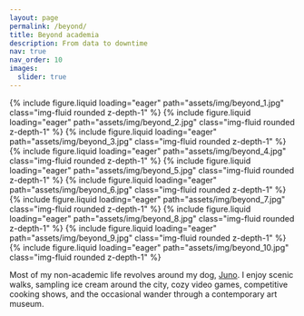 ```yaml
---
layout: page
permalink: /beyond/
title: Beyond academia
description: From data to downtime
nav: true
nav_order: 10
images:
  slider: true
---
```


  <style>
    .swiper-slide img {
      display: block;
      width: 100%;
      height: 100%;
      object-fit: cover;
    }
  </style>

<swiper-container keyboard="true" navigation="true" pagination="true" pagination-clickable="true" pagination-dynamic-bullets="true" rewind="true" width="3000px" height="4000px" display="block" margin="auto">
  <swiper-slide>{% include figure.liquid loading="eager" path="assets/img/beyond_1.jpg" class="img-fluid rounded z-depth-1" %}</swiper-slide>
  <swiper-slide>{% include figure.liquid loading="eager" path="assets/img/beyond_2.jpg" class="img-fluid rounded z-depth-1" %}</swiper-slide>
  <swiper-slide>{% include figure.liquid loading="eager" path="assets/img/beyond_3.jpg" class="img-fluid rounded z-depth-1" %}</swiper-slide>
  <swiper-slide>{% include figure.liquid loading="eager" path="assets/img/beyond_4.jpg" class="img-fluid rounded z-depth-1" %}</swiper-slide>
  <swiper-slide>{% include figure.liquid loading="eager" path="assets/img/beyond_5.jpg" class="img-fluid rounded z-depth-1" %}</swiper-slide>
  <swiper-slide>{% include figure.liquid loading="eager" path="assets/img/beyond_6.jpg" class="img-fluid rounded z-depth-1" %}</swiper-slide>
  <swiper-slide>{% include figure.liquid loading="eager" path="assets/img/beyond_7.jpg" class="img-fluid rounded z-depth-1" %}</swiper-slide>
  <swiper-slide>{% include figure.liquid loading="eager" path="assets/img/beyond_8.jpg" class="img-fluid rounded z-depth-1" %}</swiper-slide>
  <swiper-slide>{% include figure.liquid loading="eager" path="assets/img/beyond_9.jpg" class="img-fluid rounded z-depth-1" %}</swiper-slide>
  <swiper-slide>{% include figure.liquid loading="eager" path="assets/img/beyond_10.jpg" class="img-fluid rounded z-depth-1" %}</swiper-slide>
</swiper-container>


Most of my non-academic life revolves around my dog, [Juno](https://www.instagram.com/juno_the_dawg/). I enjoy scenic walks, sampling ice cream around the city, cozy video games, competitive cooking shows, and the occasional wander through a contemporary art museum.
